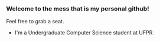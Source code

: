 ### Welcome to the mess that is my personal github!

Feel free to grab a seat.

- I'm a Undergraduate Computer Science student at UFPR.
